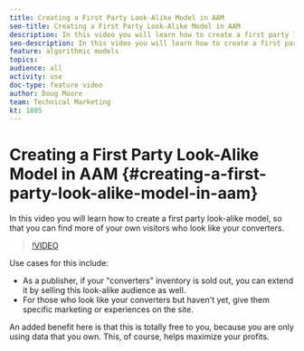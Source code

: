 ```yaml
---
title: Creating a First Party Look-Alike Model in AAM
seo-title: Creating a First Party Look-Alike Model in AAM
description: In this video you will learn how to create a first party look-alike model, so that you can find more of your own visitors who look like your converters.
seo-description: In this video you will learn how to create a first party look-alike model, so that you can find more of your own visitors who look like your converters.
feature: algorithmic models
topics: 
audience: all
activity: use
doc-type: feature video
author: Doug Moore
team: Technical Marketing
kt: 1805
---
```


# Creating a First Party Look-Alike Model in AAM {#creating-a-first-party-look-alike-model-in-aam}

In this video you will learn how to create a first party look-alike model, so that you can find more of your own visitors who look like your converters.

>[!VIDEO](https://video.tv.adobe.com/v/23504/?quality=12)

Use cases for this include:

* As a publisher, if your "converters" inventory is sold out, you can extend it by selling this look-alike audience as well.
* For those who look like your converters but haven't yet, give them specific marketing or experiences on the site.

An added benefit here is that this is totally free to you, because you are only using data that you own. This, of course, helps maximize your profits.